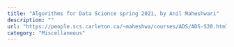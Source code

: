 ```yaml
---
title: "Algorithms for Data Science spring 2021, by Anil Maheshwari"
description: ""
url: "https://people.scs.carleton.ca/~maheshwa/courses/ADS/ADS-S20.html"
category: "Miscellaneous"
---
```

